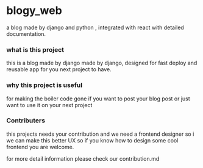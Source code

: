 # blogy_web
a blog made by django and python , integrated with react with detailed documentation.

### what is this project
this is a blog made by django made by django, designed for fast deploy and reusable app for you next project to have.

### why this project is useful
for making the boiler code gone if you want to post your blog post or just want to use it on your next project

### Contributers
this projects needs your contribution and we need a frontend designer so i we can make this better UX
so if you know how to design some cool frontend you are welcome.

for more detail information please check our contribution.md
